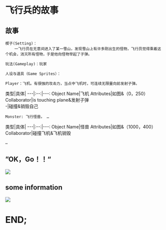 # 飞行兵的故事

     
## 故事
    楔子(Setting)：      
        一飞行员在无意间进入了某一雪山，发现雪山上有许多刚出生的怪物，飞行员觉得乘着这个机会，消灭所有怪物，于是他向怪物举起了子弹。      

    玩法(Gameplay)：玩家

    人设与道具（Game Sprites）：

    Player：飞机。有很强的攻击力，当点中飞机时，可连续无限量向前发射子弹。
类型|具体|
---|:--:|---:
Object Name|飞机
Attributes|如图&（0，250）
Collaborator|is touching plane&发射子弹     
-|碰撞&销毁自己

    Monster: 飞行怪兽。 …
类型|具体|
---|:--:|---:
Object Name|怪兽
Attributes|如图&（1000，400）
Collaborator|碰撞飞机&飞机销毁     

    …
## ”OK，Go！！“

![](http://m.qpic.cn/psb?/V12RJg2C0qahST/dZkHrtrVMJNg8B4mNvVp3FnRVVF1UoYn5ovG6LmWs2s!/b/dEYBAAAAAAAA&bo=gAQ5AgAAAAAChxw!&rf=viewer_4)           

## some information         
![](http://a3.qpic.cn/psb?/V12RJg2C0qahST/RWQUTRXw8SRSTWwFlFwuHdU*gD2l06kYNxmiR4lE7NU!/c/dDYBAAAAAAAA&ek=1&kp=1&pt=0&bo=RgLpAQAAAAADF54!&tl=1&vuin=1422981579&tm=1541851200&sce=60-2-2&rf=0-0)      

# END;